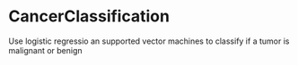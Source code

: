 # CancerClassification
Use logistic regressio an supported vector machines to classify if a tumor is malignant or benign
